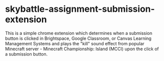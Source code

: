 # skybattle-assignment-submission-extension

This is a simple chrome extension which determines when a submission button is clicked in Brightspace, Google Classroom, or Canvas Learning Management Systems and plays the "kill" sound effect from popular Minecraft server - Minecraft Championship: Island (MCCI) upon the click of a submission button.
